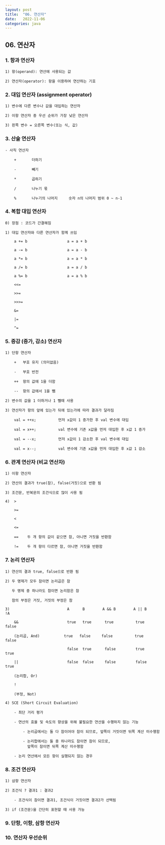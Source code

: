 ```yaml
---
layout: post
title:  "06. 연산자"
date:   2022-11-06
categories: java
---
```


## 06. 연산자

### 1. 항과 연산자

    1) 항(operand): 연산에 사용되는 값

    2) 연산자(operator): 항을 이용하여 연산하는 기호

### 2. 대입 연산자 (assignment operator)

    1) 변수에 다른 변수나 값을 대입하는 연산자

    2) 이항 연산자 중 우선 순위가 가장 낮은 연산자

    3) 왼쪽 변수 = 오른쪽 변수(또는 식, 값)

### 3. 산술 연산자

    - 사칙 연산자

        +       더하기

        -       빼기
        
        *       곱하기

        /       나누기 몫

        %       나누기의 나머지     숫자 n의 나머지 범위 0 ~ n-1

### 4. 복합 대입 연산자 

    0) 장점 : 코드가 간결해짐

    1) 대입 연산자와 다른 연산자가 함께 쓰임 

        a += b                  a = a + b 

        a -= b                  a = a - b 

        a *= b                  a = a * b 

        a /= b                  a = a / b 

        a %= b                  a = a % b 

        <<=

        >>=

        >>>=

        &=

        |=

        ^=

### 5. 증감 (증가, 감소) 연산자

    1) 단항 연산자 

        +   부호 유지 (의미없음)

        -   부호 반전 

        ++  항의 값에 1을 더함

        --  항의 값에서 1을 뺌

    2) 변수의 값을 1 더하거나 1 뺄때 사용 

    3) 연산자가 항의 앞에 있는가 뒤에 있는가에 따라 결과가 달라짐 

        val = ++x;          먼저 x값이 1 증가한 후 val 변수에 대입  

        val = x++;          val 변수에 기존 x값을 먼저 대입한 후 x값 1 증가

        val = --x;          먼저 x값이 1 감소한 후 val 변수에 대입  

        val = x--;          val 변수에 기존 x값을 먼저 대입한 후 x값 1 감소   

### 6. 관계 연산자 (비교 연산자)

    1) 이항 연산자        

    2) 연산의 결과가 true(참), false(거짓)으로 반환 됨

    3) 조건문, 반복문의 조건식으로 많이 사용 됨 

    4)  >

        >=

        <

        <=

        ==    두 개 항의 값이 같으면 참, 아니면 거짓을 반환함

        !=    두 개 항이 다르면 참, 아니면 거짓을 반환함

### 7. 논리 연산자 

    1) 연산의 결과 true, false으로 반환 됨

    2) 두 명제가 모두 참이면 논리곱은 참

       두 명제 중 하나라도 참이면 논리함은 참

       참의 부정은 거짓, 거짓의 부정은 참

    3)                          A      B        A && B        A || B         !A

        &&                      true   true      true          true          false 

        (논리곱, And)           true   false     false          true          false

                                false  true      false         true           true

        ||                      false  false     false         false          true

        (논리합, Or)

        !

        (부정, Not)

    4) SCE (Short Circuit Evaluation)  

        - 최단 거리 평가 

        - 연산의 효율 및 속도의 향상을 위해 불필요한 연산을 수행하지 않는 기능  

            - 논리곱에서는 둘 다 참이어야 참이 되므로, 앞쪽이 거짓이면 뒤쪽 계산 미수행함

            - 논리합에서는 둘 중 하나라도 참이면 참이 되므로, 
              앞쪽이 참이면 뒤쪽 계산 미수행함   

        - 논리 연산에서 모든 항이 실행되지 않는 경우 

### 8. 조건 연산자 

    1) 삼항 연산자 

    2) 조건식 ? 결과1 : 결과2

        - 조건식이 참이면 결과1, 조건식이 거짓이면 결과2가 선택됨

    3) if (조건문)을 간단히 표현할 때 사용 가능

### 9. 단항, 이항, 삼항 연산자 

### 10. 연산자 우선순위 
                    